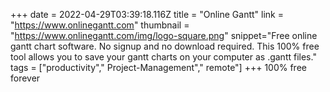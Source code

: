 +++
date = 2022-04-29T03:39:18.116Z
title = "Online Gantt"
link = "https://www.onlinegantt.com"
thumbnail = "https://www.onlinegantt.com/img/logo-square.png"
snippet="Free online gantt chart software. No signup and no download required. This 100% free tool allows you to save your gantt charts on your computer as .gantt files."
tags = ["productivity"," Project-Management"," remote"]
+++
100% free forever
